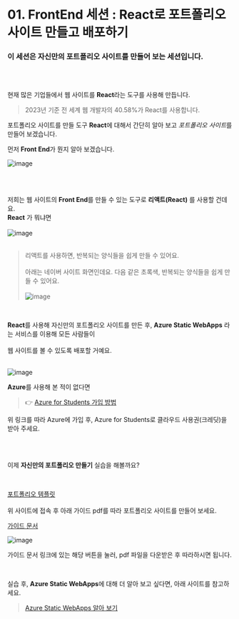 # 01. FrontEnd 세션 : React로 포트폴리오 사이트 만들고 배포하기

### 이 세션은 자신만의 포트폴리오 사이트를 만들어 보는 세션입니다.    
<br>
<br>

현재 많은 기업들에서 웹 사이트를 **React**라는 도구를 사용해 만듭니다.    
> 2023년 기준 전 세계 웹 개발자의 40.58%가 React를 사용합니다.  
  
포트폴리오 사이트를 만들 도구 **React**에 대해서 간단히 알아 보고 *포트폴리오 사이트*를 만들어 보겠습니다. 

먼저 **Front End**가 뭔지 알아 보겠습니다.  
  
![image](https://github.com/KNU-MLSA/2024_3_Event/assets/114579651/76330ab4-7567-4737-ac9d-ffff44d38982)

<br>
<br>
  
저희는 웹 사이트의 **Front End**를 만들 수 있는  도구로 **리액트(React)** 를 사용할 건데요.   
**React** 가 뭐냐면    
<br> 
![image](https://github.com/KNU-MLSA/2024_3_Event/assets/114579651/05aef436-58d5-4f88-9359-d61f298f83c8)  
<br>  
> 리액트를 사용하면, 반복되는 양식들을 쉽게 만들 수 있어요.  <br>  
> 아래는 네이버 사이트 화면인데요. 다음 같은 초록색, 반복되는 양식들을 쉽게 만들 수 있어요.  <br>  
>![image](https://github.com/KNU-MLSA/2024_3_Event/assets/114579651/3ec63a2f-78c7-4abc-b08c-a5352bce1b28)
  
<br>  

**React**를 사용해 자신만의 포트폴리오 사이트를 만든 후, **Azure Static WebApps** 라는 서비스를 이용해 모든 사람들이 <br>  
웹 사이트를 볼 수 있도록 배포할 거예요.  
<br>   

![image](https://github.com/KNU-MLSA/2024_3_Event/assets/114579651/cff1a7a7-0d65-422a-ba45-307db139daa3)

**Azure**를 사용해 본 적이 없다면
> 👉 [Azure for Students 가입 방법](https://github.com/KNU-MLSA/2023_10_Sessions/blob/main/1_AI%EB%A1%9C%EC%97%B0%EC%95%A0%ED%99%95%EB%A5%A0%EC%98%88%EC%B8%A1%ED%95%98%EA%B8%B0/Azure%20for%20Students%20%EA%B0%80%EC%9E%85%20%EB%B0%A9%EB%B2%95.pdf)  

위 링크를 따라 Azure에 가입 후, Azure for Students로 클라우드 사용권(크레딧)을 받아 주세요.

<br>
<br>
  
이제 **자신만의 포트폴리오 만들기** 실습을 해볼까요?

<br>  

[포트폴리오 템플릿](https://github.com/education/codespaces-project-template-js)
<br>  
위 사이트에 접속 후 
아래 가이드 pdf를 따라 포트폴리오 사이트를 만들어 보세요.  

[가이드 문서](https://github.com/KNU-MLSA/2024_3_Event/blob/main/01_FrontEnd/%EC%9E%90%EB%A3%8C/MLSA%202024%20%EC%83%81%EB%B0%98%EA%B8%B0%20FE%20%EC%B2%B4%ED%97%98%EB%B6%80%EC%8A%A4_%EA%B0%80%EC%9D%B4%EB%93%9C%EB%AC%B8%EC%84%9C_%EA%B9%80%EC%98%88%EC%B0%AC.pdf)
<br>

![image](https://github.com/KNU-MLSA/2024_3_Event/assets/114579651/1087c233-eb37-4936-9218-3515ef73e1c1)

가이드 문서 링크에 있는 해당 버튼을 눌러, pdf 파일을 다운받은 후 따라하시면 됩니다.

<br>

실습 후, **Azure Static WebApps**에 대해 더 알아 보고 싶다면, 아래 사이트를 참고하세요.
> [Azure Static WebApps 알아 보기](https://learn.microsoft.com/ko-kr/azure/static-web-apps/overview)



